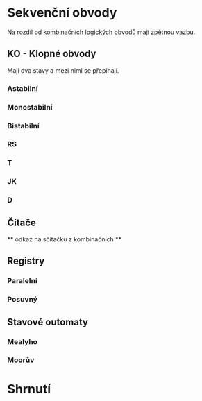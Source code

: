 # Sekvenční obvody

Na rozdíl od [kombinačních logických](https://github.com/HoundMarty/SZZ_2020/blob/master/Hardware%20a%20elektronika/1/Kombina%C4%8Dn%C3%AD%20logick%C3%A9%20obvody%20(jejich%20charakteristika%2C%20mo%C5%BEnosti%20realizace%20pomoc%C3%AD%20logick%C3%BDch%20hradel%2C%20multiplexor%C5%AF%20a%20dekod%C3%A9r%C5%AF).md)  obvodů mají zpětnou vazbu.

## KO - Klopné obvody
Mají dva stavy a mezi nimi se přepínají.

### Astabilní
### Monostabilní
### Bistabilní


### RS
### T
### JK
### D

## Čítače
** odkaz na sčítačku z kombinačních **

## Registry

### Paralelní
### Posuvný


## Stavové outomaty
### Mealyho
### Moorův

# Shrnutí


